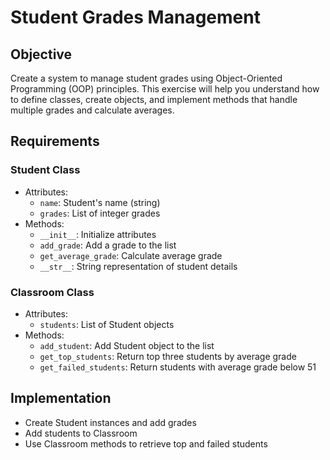 # Student Grades Management

## Objective
Create a system to manage student grades using Object-Oriented Programming (OOP) principles. This exercise will help you understand how to define classes, create objects, and implement methods that handle multiple grades and calculate averages.

## Requirements

### Student Class
- Attributes:
  - `name`: Student's name (string)
  - `grades`: List of integer grades
- Methods:
  - `__init__`: Initialize attributes
  - `add_grade`: Add a grade to the list
  - `get_average_grade`: Calculate average grade
  - `__str__`: String representation of student details

### Classroom Class
- Attributes:
  - `students`: List of Student objects
- Methods:
  - `add_student`: Add Student object to the list
  - `get_top_students`: Return top three students by average grade
  - `get_failed_students`: Return students with average grade below 51

## Implementation
- Create Student instances and add grades
- Add students to Classroom
- Use Classroom methods to retrieve top and failed students
